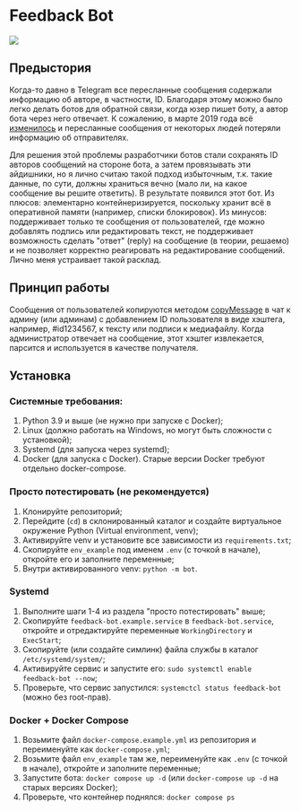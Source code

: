 # Feedback Bot

<a href="https://hub.docker.com/r/groosha/telegram-feedback-bot"><img src="https://img.shields.io/badge/Docker%20Hub-telegram--feedback--bot-blue"></a>   


## Предыстория

Когда-то давно в Telegram все пересланные сообщения содержали информацию об авторе, в частности, ID. Благодаря этому 
можно было легко делать ботов для обратной связи, когда юзер пишет боту, а автор бота через него отвечает. К сожалению, 
в марте 2019 года всё [изменилось](https://telegram.org/blog/unsend-privacy-emoji#anonymous-forwarding) и пересланные сообщения 
от некоторых людей потеряли информацию об отправителях. 

Для решения этой проблемы разработчики ботов стали сохранять ID авторов сообщений на стороне бота, а затем провязывать 
эти айдишники, но я лично считаю такой подход избыточным, т.к. такие данные, по сути, должны храниться вечно (мало ли, 
на какое сообщение вы решите ответить). В результате появился этот бот. Из плюсов: элементарно контейнеризируется, поскольку 
хранит всё в оперативной памяти (например, списки блокировок). Из минусов: поддерживает только те сообщения 
от пользователей, где можно добавлять подпись или редактировать текст, не поддерживает возможность сделать "ответ" (reply) 
на сообщение (в теории, решаемо) и не позволяет корректно реагировать на редактирование сообщений. Лично меня устраивает 
такой расклад.

## Принцип работы

Сообщения от пользователей копируются методом [copyMessage](https://core.telegram.org/bots/api#copymessage) 
в чат к админу (или админам) с добавлением ID пользователя в виде хэштега, например, #id1234567, к тексту или подписи 
к медиафайлу. Когда администратор отвечает на сообщение, этот хэштег извлекается, парсится и используется в качестве 
получателя.

## Установка 

### Системные требования:
1. Python 3.9 и выше (не нужно при запуске с Docker);
2. Linux (должно работать на Windows, но могут быть сложности с установкой);
3. Systemd (для запуска через systemd);
4. Docker (для запуска с Docker). Старые версии Docker требуют отдельно docker-compose.

### Просто потестировать (не рекомендуется)
1. Клонируйте репозиторий;
2. Перейдите (`cd`) в склонированный каталог и создайте виртуальное окружение Python (Virtual environment, venv);
3. Активируйте venv и установите все зависимости из `requirements.txt`;
4. Скопируйте `env_example` под именем `.env` (с точкой в начале), откройте его и заполните переменные;
5. Внутри активированного venv: `python -m bot`.

### Systemd 
1. Выполните шаги 1-4 из раздела "просто потестировать" выше;
2. Скопируйте `feedback-bot.example.service` в `feedback-bot.service`, откройте и отредактируйте переменные `WorkingDirectory` 
и `ExecStart`;
3. Скопируйте (или создайте симлинк) файла службы в каталог `/etc/systemd/system/`;
4. Активируйте сервис и запустите его: `sudo systemctl enable feedback-bot --now`;
5. Проверьте, что сервис запустился: `systemctcl status feedback-bot` (можно без root-прав).

### Docker + Docker Compose
1. Возьмите файл `docker-compose.example.yml` из репозитория и переименуйте как `docker-compose.yml`;
2. Возьмите файл `env_example` там же, переименуйте как `.env` (с точкой в начале), откройте и заполните переменные;
3. Запустите бота: `docker compose up -d` (или `docker-compose up -d` на старых версиях Docker);
4. Проверьте, что контейнер поднялся: `docker compose ps`
